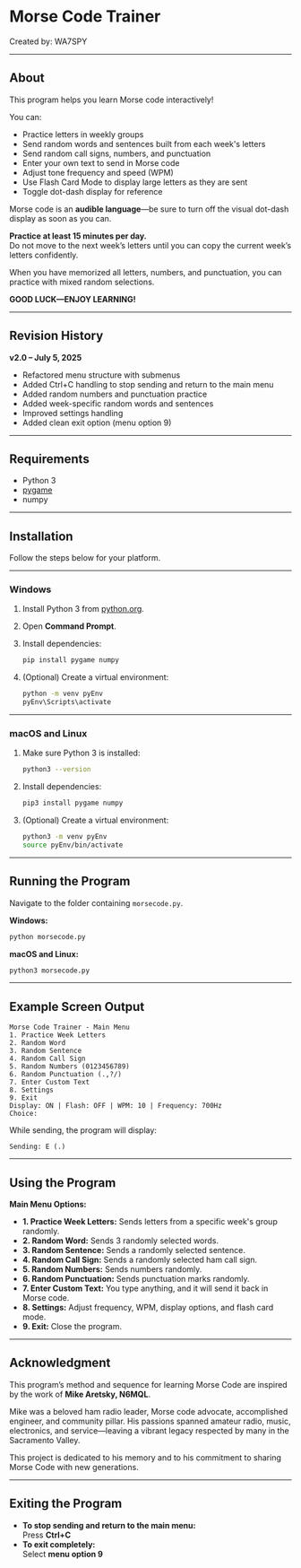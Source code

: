 # Morse Code Trainer

Created by: WA7SPY

---

## About

This program helps you learn Morse code interactively!

You can:

- Practice letters in weekly groups
- Send random words and sentences built from each week's letters
- Send random call signs, numbers, and punctuation
- Enter your own text to send in Morse code
- Adjust tone frequency and speed (WPM)
- Use Flash Card Mode to display large letters as they are sent
- Toggle dot-dash display for reference

Morse code is an **audible language**—be sure to turn off the visual dot-dash display as soon as you can.

**Practice at least 15 minutes per day.**  
Do not move to the next week’s letters until you can copy the current week’s letters confidently.

When you have memorized all letters, numbers, and punctuation, you can practice with mixed random selections.

**GOOD LUCK—ENJOY LEARNING!**

---

## Revision History

**v2.0 – July 5, 2025**
- Refactored menu structure with submenus
- Added Ctrl+C handling to stop sending and return to the main menu
- Added random numbers and punctuation practice
- Added week-specific random words and sentences
- Improved settings handling
- Added clean exit option (menu option 9)

---

## Requirements

- Python 3
- [pygame](https://www.pygame.org/)
- numpy

---

## Installation

Follow the steps below for your platform.

---

### Windows

1. Install Python 3 from [python.org](https://www.python.org/).
2. Open **Command Prompt**.
3. Install dependencies:

    ```sh
    pip install pygame numpy
    ```

4. (Optional) Create a virtual environment:

    ```sh
    python -m venv pyEnv
    pyEnv\Scripts\activate
    ```

---

### macOS and Linux

1. Make sure Python 3 is installed:

    ```sh
    python3 --version
    ```

2. Install dependencies:

    ```sh
    pip3 install pygame numpy
    ```

3. (Optional) Create a virtual environment:

    ```sh
    python3 -m venv pyEnv
    source pyEnv/bin/activate
    ```

---

## Running the Program

Navigate to the folder containing `morsecode.py`.

**Windows:**

```sh
python morsecode.py
```

**macOS and Linux:**

```sh
python3 morsecode.py
```

---

## Example Screen Output

```
Morse Code Trainer - Main Menu
1. Practice Week Letters
2. Random Word
3. Random Sentence
4. Random Call Sign
5. Random Numbers (0123456789)
6. Random Punctuation (.,?/)
7. Enter Custom Text
8. Settings
9. Exit
Display: ON | Flash: OFF | WPM: 10 | Frequency: 700Hz
Choice:
```

While sending, the program will display:

```
Sending: E (.)
```

---

## Using the Program

**Main Menu Options:**
- **1. Practice Week Letters:** Sends letters from a specific week's group randomly.
- **2. Random Word:** Sends 3 randomly selected words.
- **3. Random Sentence:** Sends a randomly selected sentence.
- **4. Random Call Sign:** Sends a randomly selected ham call sign.
- **5. Random Numbers:** Sends numbers randomly.
- **6. Random Punctuation:** Sends punctuation marks randomly.
- **7. Enter Custom Text:** You type anything, and it will send it back in Morse code.
- **8. Settings:** Adjust frequency, WPM, display options, and flash card mode.
- **9. Exit:** Close the program.

---

## Acknowledgment

This program’s method and sequence for learning Morse Code are inspired by the work of **Mike Aretsky, N6MQL**.

Mike was a beloved ham radio leader, Morse code advocate, accomplished engineer, and community pillar. His passions spanned amateur radio, music, electronics, and service—leaving a vibrant legacy respected by many in the Sacramento Valley.

This project is dedicated to his memory and to his commitment to sharing Morse Code with new generations.

---

## Exiting the Program

- **To stop sending and return to the main menu:**  
  Press **Ctrl+C**
- **To exit completely:**  
  Select **menu option 9**
